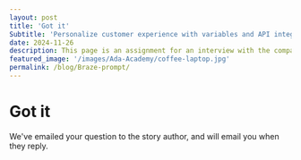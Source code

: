 ```yaml
---
layout: post
title: 'Got it'
Subtitle: 'Personalize customer experience with variables and API integrations'
date: 2024-11-26
description: This page is an assignment for an interview with the company Braze
featured_image: '/images/Ada-Academy/coffee-laptop.jpg'
permalink: /blog/Braze-prompt/
---
```

# Got it

We've emailed your question to the story author, and will email you when they reply.
